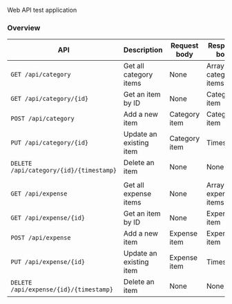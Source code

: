 Web API test application

### Overview

| API | Description | Request body | Response body |
| --- | --- | --- | --- |
| `GET /api/category` | Get all category items | None | Array of category items |
| `GET /api/category/{id}` | Get an item by ID | None | Category item |
| `POST /api/category` | Add a new item | Category item | Category item |
| `PUT /api/category/{id}` | Update an existing item | Category item | Timestamp |
| `DELETE /api/category/{id}/{timestamp}` | Delete an item | None | None |
| | | | |
| `GET /api/expense` | Get all expense items | None | Array of expense items |
| `GET /api/expense/{id}` | Get an item by ID | None | Expense item |
| `POST /api/expense` | Add a new item | Expense item | Expense item |
| `PUT /api/expense/{id}` | Update an existing item | Expense item | Timestamp |
| `DELETE /api/expense/{id}/{timestamp}` | Delete an item | None | None |
